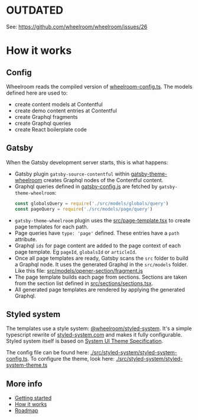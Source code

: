 # OUTDATED

See: https://github.com/wheelroom/wheelroom/issues/26


# How it works

## Config

Wheelroom reads the compiled version of
[wheelroom-config.ts](../src/config/wheelroom-config.ts). The models defined
here are used to:

- create content models at Contentful
- create demo content entries at Contentful
- create Graphql fragments
- create Graphql queries
- create React boilerplate code

## Gatsby

When the Gatsby development server starts, this is what happens:

- Gatsby plugin `gatsby-source-contentful` within
  [gatsby-theme-wheelroom](https://www.npmjs.com/package/gatsby-theme-wheelroom)
  creates Graphql nodes of the Contentful content.
- Graphql queries defined in [gatsby-config.js](../gatsby-config.js) are fetched by
  `gatsby-theme-wheelroom`:
  ```javascript
  const globalsQuery = require('./src/models/globals/query')
  const pageQuery = require('./src/models/page/query')
  ```
- `gatsby-theme-wheelroom` plugin uses the
  [src/page-template.tsx](../src/page-template.tsx) to create page templates for
  each path.
- Page queries have `type: 'page'` defined. These entries have a `path`
  attribute.
- Graphql `ids` for page content are added to the page context of each page
  template. Eg `pageId`, `globalsId` or `articleId`.
- Once all page templates are ready, Gatsby scans the `src` folder to build a
  Graphql node. It uses the generated Graphql in the `src/models` folder.
  Like this file:
  [src/models/opener-section/fragment.js](../src/models/opener-section/fragment.js)
- The page template builds each page from sections. Sections are taken from the
  section list defined in
  [src/sections/sections.tsx](../src/sections/sections.tsx).
- All generated page templates are rendered by applying the generated Graphql.

## Styled system

The templates use a style system: [@wheelroom/styled-system](https://www.npmjs.com/package/@wheelroom/styled-system). It's a simple typescript rewrite of [styled-system.com](https://styled-system.com) and makes it fully configurable. Styled system itself is based on [System UI Theme Specification](https://system-ui.com/theme/).

The config file can be found here: [./src/styled-system/styled-system-config.ts](../src/styled-system/styled-system-config.ts). To configure the theme, look here: [./src/styled-system/styled-system-theme.ts](../src/styled-system/styled-system-theme.ts)

## More info

- [Getting started](./getting-started.md)
- [How it works](./how-it-works.md)
- [Roadmap](./roadmap.md)
